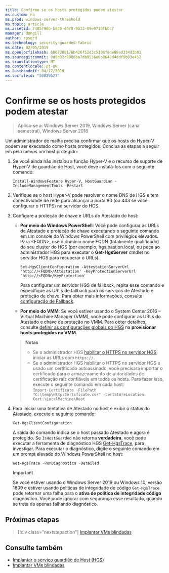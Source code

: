 ```yaml
---
title: Confirme se os hosts protegidos podem atestar
ms.custom: na
ms.prod: windows-server-threshold
ms.topic: article
ms.assetid: 7485796b-b840-4678-9b33-89e9710fbbc7
manager: dongill
author: rpsqrd
ms.technology: security-guarded-fabric
ms.date: 02/05/2019
ms.openlocfilehash: 6b67208176b426f52d3c5106f8de09ad334d3b01
ms.sourcegitcommit: 0d0b32c8986ba7db9536e0b8648d4ddf9b03e452
ms.translationtype: MT
ms.contentlocale: pt-BR
ms.lasthandoff: 04/17/2019
ms.locfileid: "59829527"
---
```

# <a name="confirm-guarded-hosts-can-attest"></a>Confirme se os hosts protegidos podem atestar 

>Aplica-se a: Windows Server 2019, Windows Server (canal semestral), Windows Server 2016


Um administrador de malha precisa confirmar que os hosts do Hyper-V podem ser executado como hosts protegidos. Conclua as etapas a seguir em pelo menos um host protegido:

1.  Se você ainda não instalou a função Hyper-V e o recurso de suporte de Hyper-V de guardião de Host, você deve instalá-los com o seguinte comando:

        Install-WindowsFeature Hyper-V, HostGuardian -IncludeManagementTools -Restart

2.  Verifique se o host Hyper-V pode resolver o nome DNS de HGS e tem conectividade de rede para alcançar a porta 80 (ou 443 se você configurar o HTTPS) no servidor do HGS.

2.  Configure a proteção de chave e URLs do Atestado do host:

    - **Por meio do Windows PowerShell**: Você pode configurar as URLs de Atestado e proteção de chave executando o seguinte comando em um console do Windows PowerShell com privilégios elevados. Para &lt;FQDN&gt;, use o domínio nome FQDN (totalmente qualificado) do seu cluster do HGS (por exemplo, hgs.bastion.local, ou peça ao administrador HGS para executar o **Get-HgsServer** cmdlet no servidor HGS para recuperar o URLs).

        `Set-HgsClientConfiguration -AttestationServerUrl 'http://<FQDN>/Attestation' -KeyProtectionServerUrl 'http://<FQDN>/KeyProtection'`

        Para configurar um servidor HGS de fallback, repita esse comando e especifique as URLs de fallback para os serviços de Atestado e proteção de chave. Para obter mais informações, consulte [configuração de Fallback](guarded-fabric-manage-branch-office.md#fallback-configuration). 

    - **Por meio do VMM**: Se você estiver usando o System Center 2016 – Virtual Machine Manager (VMM), você pode configurar as URLs do Atestado e chave de proteção no VMM. Para obter detalhes, consulte [definir as configurações globais do HGS](https://technet.microsoft.com/system-center-docs/vmm/scenario/guarded-hosts#configure-global-hgs-settings) na **provisionar hosts protegidos na VMM**.
    
    >**Notas**
    > - Se o administrador HGS [habilitar o HTTPS no servidor HGS](guarded-fabric-configure-hgs-https.md), iniciar as URLs com `https://`.
    > - Se o administrador HGS habilitar o HTTPS no servidor HGS e usado um certificado autoassinado, você precisará importar o certificado para o armazenamento de autoridades de certificação raiz confiáveis em todos os hosts. Para fazer isso, execute o seguinte comando em cada host:<br>
        `Import-Certificate -FilePath "C:\temp\HttpsCertificate.cer" -CertStoreLocation Cert:\LocalMachine\Root`
    
3.  Para iniciar uma tentativa de Atestado no host e exibir o status do Atestado, execute o seguinte comando:

        Get-HgsClientConfiguration

    A saída do comando indica se o host passado Atestado e agora é protegido. Se `IsHostGuarded` não retorna **verdadeira**, você pode executar a ferramenta de diagnóstico HGS [Get-HgsTrace](https://technet.microsoft.com/library/mt718831.aspx), para investigar. Para executar o diagnóstico, digite o seguinte comando em um prompt elevado do Windows PowerShell no host:

        Get-HgsTrace -RunDiagnostics -Detailed

    > [!IMPORTANT]
    > Se você estiver usando o Windows Server 2019 ou Windows 10, versão 1809 e estiver usando políticas de integridade de código `Get-HgsTrace` pode retornar uma falha para o **ativa de política de integridade código** diagnóstico.
    > Você pode ignorar com segurança esse resultado, quando se trata de apenas falhando diagnóstico.

## <a name="next-step"></a>Próximas etapas

>[!div class="nextstepaction"]
[Implantar VMs blindadas](guarded-fabric-configuration-scenarios-for-shielded-vms-overview.md)

## <a name="see-also"></a>Consulte também

- [Implantar o serviço guardião de Host (HGS)](guarded-fabric-deploying-hgs-overview.md)
- [Implantar VMs blindadas](guarded-fabric-configuration-scenarios-for-shielded-vms-overview.md)

